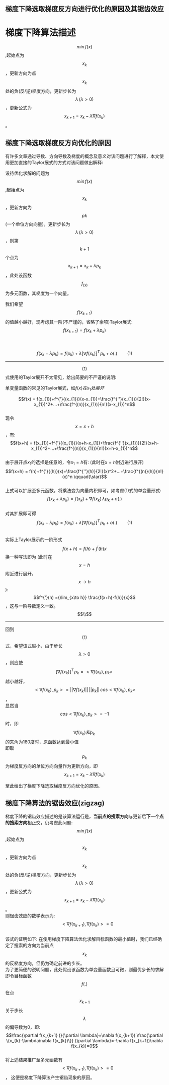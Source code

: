## 梯度下降选取梯度反方向进行优化的原因及其锯齿效应
# 梯度下降算法描述
$$min\,f(x)$$,起始点为$$x_{k}$$，更新方向为点$$x_{k}$$处的负(反/逆)梯度方向，更新步长为$$\lambda \,(\lambda>0)$$，更新公式为$$x_{k+1}=x_{k}-\lambda\nabla f(x_{k})$$。

## 梯度下降选取梯度反方向优化的原因
有许多文章通过导数、方向导数及梯度的概念及意义对该问题进行了解释，本文使用更加直接的Taylor展式的方式对该问题做出解释:


设待优化求解的问题为$$min\,f(x)$$,起始点为$$x_{k}$$，更新方向为$$p{k}$$ (一个单位方向向量)，更新步长为$$\lambda \,(\lambda>0)$$，则第$$k+1$$个点为$$x_{k+1}=x_{k}+\lambda p_{k}$$，此处设函数$$f_(x)$$为多元函数，其梯度为一个向量。


我们希望$$f(x_{k+1})$$的值越小越好，现考虑其一阶(不严谨的，省略了余项)Taylor展式:
&emsp;&emsp;&emsp;&emsp;$$f(x_{k+1})=f(x_{k}+\lambda p_{k})$$
<br/>
&emsp;&emsp;&emsp;&emsp;$$f(x_{k}+\lambda p_{k})=f(x_{k})+\lambda[\nabla f(x_k)]^{T}\,p_{k}+o(.)  \qquad(1)$$

----------------------------

$$(1)$$式使用的Taylor展开不太常见，给出简要的不严谨的说明:

单变量函数的常见的Taylor展式，如$f(x)在x_{1}处展开$

$$f(x) = f(x_{1})+f^{'}{(x_{1})}(x-x_{1})+\frac{f^{''}(x_{1})}{2!}(x-x_{1})^2+...+\frac{f^{(n)}(x_{1})}{n!}(x-x_{1})^n$$
<br/>
现令$$x=x+h$$，有:
$$f(x+h) = f(x_{1})+f^{'}{(x_{1})}(x+h-x_{1})+\frac{f^{''}(x_{1})}{2!}(x+h-x_{1})^2+...+\frac{f^{(n)}(x_{1})}{n!}(x+h-x_{1})^n$$
<br/>
由于展开点$x_{1}$的选择是任意的，令$x_{1}=h$有: (此时在$x=h$附近进行展开)
$$f(x+h) = f(h)+f^{'}{(h)}(x)+\frac{f^{''}(h)}{2!}(x)^2+...+\frac{f^{(n)}(h)}{n!}(x)^n \qquad(\star)$$
<br/>
上式可以扩展至多元函数，将乘法变为向量内积即可，如考虑$(1)$式的单变量形式:
$$f(x_{k}+\lambda p_{k})=f(x_{k})+\nabla f(x_k)\,\lambda p_{k}+o(.)$$<br/>
对其扩展即可得
$$f(x_{k}+\lambda p_{k})=f(x_{k})+\lambda[\nabla f(x_k)]^{T}\,p_{k}+o(.)  \qquad(1)$$

<br/>实际上Taylor展示的一阶形式$$f(x+h) = f(h)+f^{'}{(h)}x$$ 换一种写法即为 (此时在$$x=h$$附近进行展开，$$x\to h$$):
$$f^{'}(h) ={\lim_{x\to h}} \frac{f(x+h)-f(h)}{x}$$，这与一阶导数定义一致。$$\\$$

---------
回到$$(1)$$式，希望该式越小，由于步长$$\lambda >0$$，则应使$$[\nabla f(x_k)]^{T}\,p_{k} = <\nabla f(x_k),p_{k}>\,$$越小越好，<br/>
$$<\nabla f(x_k),p_{k}> = ||\nabla f(x_k)||\,||p_{k}||\,cos<\nabla f(x_k),p_{k}>$$，<br/>
显然当$$cos<\nabla f(x_k),p_{k}> = -1$$时，即$$\nabla f(x_k)和p_{k}\,$$的夹角为180度时，原函数达到最小值<br/>
即取$$p_{k}$$为梯度反方向的单位方向向量作为更新方向，即$$x_{k+1}=x_{k}-\lambda\nabla f(x_{k})$$

至此给出了梯度下降选取梯度反方向优化的原因。

## 梯度下降算法的锯齿效应(zigzag)
梯度下降的锯齿效应描述的是该算法运行是，**当前点的搜索方向**与更新后**下一个点的搜索方向**相正交，仍考虑此问题:
<br/>
$$min\,f(x)$$,起始点为$$x_{k}$$，更新方向为点$$x_{k}$$处的负(反/逆)梯度方向，更新步长为$$\lambda \,(\lambda>0)$$，更新公式为$$x_{k+1}=x_{k}-\lambda\nabla f(x_{k})$$。
<br/>
则锯齿效应的数学表示为:$$\quad<\nabla f(x_{k+1}),\nabla f(x_{k})> = 0$$
<br/>
该式的证明如下:
在使用梯度下降算法优化求解目标函数的最小值时，我们已经确定了搜索的方向为当前点$$x_{k}$$的反梯度方向，但仍为确定前进的步长。
<br/>
为了更简便的说明问题，此处假设该函数为单变量函数且可微，则最优步长的求解即令目标函数$$f(.)$$在点$$x_{k+1}$$关于步长$$\lambda$$的偏导数为0，即:$$\frac{\partial f(x_{k+1} )}{\partial \lambda}=\nabla f(x_{k+1}) \frac{\partial \{x_{k}-\lambda\nabla f(x_{k})\}} {\partial \lambda}=-\nabla f(x_{k+1})\nabla f(x_{k})=0$$
<br/>
将上述结果推广至多元函数有$$\quad<\nabla f(x_{k+1}),\nabla f(x_{k})> = 0$$，
这便是梯度下降算法产生锯齿现象的原因。



